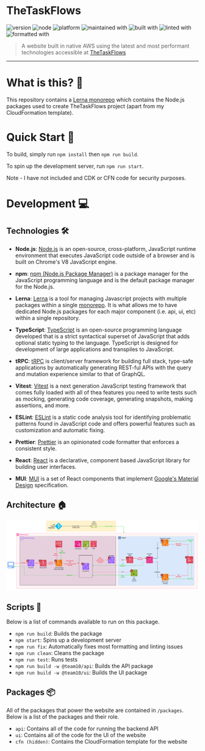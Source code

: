 # TheTaskFlows

![version](https://img.shields.io/badge/version-1.0-blue)
![node](https://img.shields.io/badge/node-18-green)
![platform](https://img.shields.io/badge/platform-AL2_x86_64-lightgray)
![maintained with](https://img.shields.io/badge/maintained%20with-lerna%20🐩-red)
![built with](https://img.shields.io/badge/built%20with-TypeScript%20🚀-blue)
![linted with](https://img.shields.io/badge/linted%20with-ESLint%20🧹-lightblue)
![formatted with](https://img.shields.io/badge/formatted%20with-prettier%20💫-pink)

> A website built in native AWS using the latest and most performant technologies accessible at [TheTaskFlows](https://thetaskflows.com)

---

# What is this? 🤔

This repository contains a [Lerna monorepo](https://lerna.js.org/) which contains the Node.js packages used to create TheTaskFlows project (apart from my CloudFormation template).

# Quick Start 🚀

To build, simply run `npm install` then `npm run build`.

To spin up the development server, run `npm run start`.

Note - I have not included and CDK or CFN code for security purposes.

# Development 💻

## Technologies 🛠

- **Node.js**: [Node.js](https://nodejs.org/) is an open-source, cross-platform, JavaScript runtime environment that executes JavaScript code outside of a browser and is built on Chrome's V8 JavaScript engine.

- **npm**: [npm (Node.js Package Manager)](https://www.npmjs.com/) is a package manager for the JavaScript programming language and is the default package manager for the Node.js.

- **Lerna**: [Lerna](https://lerna.js.org/) is a tool for managing Javascript projects with multiple packages within a single [monorepo](https://en.wikipedia.org/wiki/Monorepo). It is what allows me to have dedicated Node.js packages for each major component (i.e. api, ui, etc) within a single repository.

- **TypeScript**: [TypeScript](https://www.typescriptlang.org/) is an open-source programming language developed that is a strict syntactical superset of JavaScript that adds optional static typing to the language. TypeScript is designed for development of large applications and transpiles to JavaScript.

- **tRPC**: [tRPC](https://trpc.io/) is client/server framework for building full stack, type-safe applications by automatically generating REST-ful APIs with the query and mutation experience similar to that of GraphQL.

- **Vitest**: [Vitest](https://vitest.dev/) is a next generation JavaScript testing framework that comes fully loaded with all of thea features you need to write tests such as mocking, generating code coverage, generating snapshots, making assertions, and more.

- **ESLint**: [ESLint](https://eslint.org/) is a static code analysis tool for identifying problematic patterns found in JavaScript code and offers powerful features such as customization and automatic fixing.

- **Prettier**: [Prettier](https://prettier.io/) is an opinionated code formatter that enforces a consistent style.

- **React**: [React](https://reactjs.org/) is a declarative, component based JavaScript library for building user interfaces.

- **MUI**: [MUI](https://mui.com/) is a set of React components that implement [Google's Material Design](https://m2.material.io/design/introduction/) specification.

## Architecture 🏠

![Architecture](./packages/ui/public/img/architecture.png)

## Scripts 📝

Below is a list of commands available to run on this package.

- `npm run build`: Builds the package
- `npm start`: Spins up a development server
- `npm run fix`: Automatically fixes most formatting and linting issues
- `npm run clean`: Cleans the package
- `npm run test`: Runs tests
- `npm run build -w @team10/api`: Builds the API package
- `npm run build -w @team10/ui`: Builds the UI package

## Packages 📦

All of the packages that power the website are contained in `/packages`. Below is a list of the packages and their role.

- `api`: Contains all of the code for running the backend API
- `ui`: Contains all of the code for the UI of the website
- `cfn (hidden)`: Contains the CloudFormation template for the website
